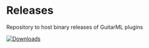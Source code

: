 # Releases
Repository to host binary releases of GuitarML plugins

[![Downloads](https://img.shields.io/github/downloads/GuitarML/Releases/total)](https://somsubhra.github.io/github-release-stats/?username=GuitarML&repository=Releases&page=1&per_page=30)
